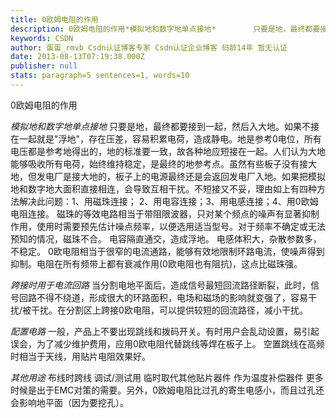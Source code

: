 ```yaml
---
title: 0欧姆电阻的作用
description: 0欧姆电阻的作用*模拟地和数字地单点接地* 　　    只要是地，最终都要接到一起，然后入大地。如果不接在一起就是"浮地"，存在压差，容易积累电荷，造成静电。地是参考0电位，所有电压都是参考地得出的，地的标准要一致，故各种地应短接在一起。人们认为大地能够吸收所有电荷，始终维持稳定，是最终的地参考点。虽然有些板子没有接大地，但发电厂是接大地的，板子上的电源最终还是会返回发电厂入地。如果把模拟
keywords: CSDN
author: 蛋蛋_rmvb Csdn认证博客专家 Csdn认证企业博客 码龄14年 暂无认证
date: 2013-08-13T07:19:38.000Z
publisher: null
stats: paragraph=5 sentences=1, words=10
---
```

0欧姆电阻的作用

*模拟地和数字地单点接地*
只要是地，最终都要接到一起，然后入大地。如果不接在一起就是"浮地"，存在压差，容易积累电荷，造成静电。地是参考0电位，所有电压都是参考地得出的，地的标准要一致，故各种地应短接在一起。人们认为大地能够吸收所有电荷，始终维持稳定，是最终的地参考点。虽然有些板子没有接大地，但发电厂是接大地的，板子上的电源最终还是会返回发电厂入地。如果把模拟地和数字地大面积直接相连，会导致互相干扰。不短接又不妥，理由如上有四种方法解决此问题：1、用磁珠连接； 2、用电容连接；3、用电感连接；4、用0欧姆电阻连接。 磁珠的等效电路相当于带阻限波器，只对某个频点的噪声有显著抑制作用，使用时需要预先估计噪点频率，以便选用适当型号。对于频率不确定或无法预知的情况，磁珠不合。
电容隔直通交，造成浮地。
电感体积大，杂散参数多，不稳定。
0欧电阻相当于很窄的电流通路，能够有效地限制环路电流，使噪声得到抑制。电阻在所有频带上都有衰减作用(0欧电阻也有阻抗)，这点比磁珠强。

*跨接时用于电流回路*
当分割电地平面后，造成信号最短回流路径断裂，此时，信号回路不得不绕道，形成很大的环路面积，电场和磁场的影响就变强了，容易干扰/被干扰。在分割区上跨接0欧电阻，可以提供较短的回流路径，减小干扰。

*配置电路*
一般，产品上不要出现跳线和拨码开关。有时用户会乱动设置，易引起误会，为了减少维护费用，应用0欧电阻代替跳线等焊在板子上。 空置跳线在高频时相当于天线，用贴片电阻效果好。

*其他用途*
布线时跨线 调试/测试用 临时取代其他贴片器件 作为温度补偿器件 更多时候是出于EMC对策的需要。另外，0欧姆电阻比过孔的寄生电感小，而且过孔还会影响地平面（因为要挖孔）。
